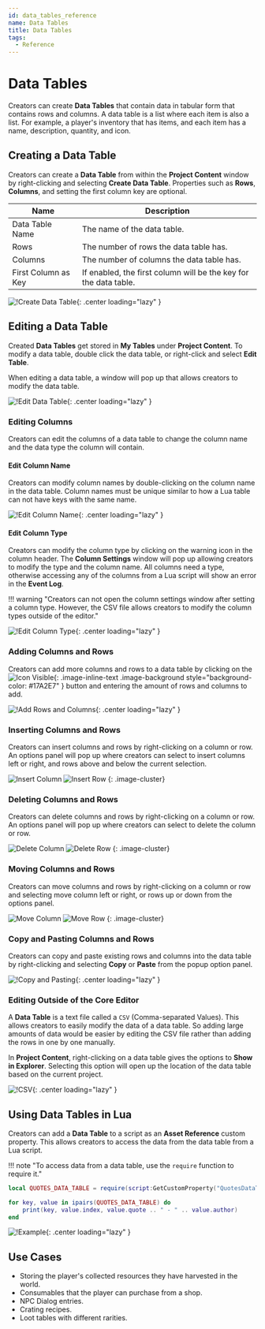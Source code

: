 ```yaml
---
id: data_tables_reference
name: Data Tables
title: Data Tables
tags:
  - Reference
---
```


# Data Tables

Creators can create **Data Tables** that contain data in tabular form that contains rows and columns. A data table is a list where each item is also a list. For example, a player's inventory that has items, and each item has a name, description, quantity, and icon.

## Creating a Data Table

Creators can create a **Data Table** from within the **Project Content** window by right-clicking and selecting **Create Data Table**. Properties such as **Rows**, **Columns**, and setting the first column key are optional.

| Name | Description |
| ---- | ----------- |
| Data Table Name | The name of the data table. |
| Rows | The number of rows the data table has. |
| Columns | The number of columns the data table has. |
| First Column as Key | If enabled, the first column will be the key for the data table. |

![!Create Data Table](../img/DataTables/create_table_prompt.png){: .center loading="lazy" }

## Editing a Data Table

<!-- vale Manticore.FirstPerson = NO -->
Created **Data Tables** get stored in **My Tables** under **Project Content**. To modify a data table, double click the data table, or right-click and select **Edit Table**.
<!-- vale Manticore.FirstPerson = YES -->
When editing a data table, a window will pop up that allows creators to modify the data table.

![!Edit Data Table](../img/DataTables/edit_table.png){: .center loading="lazy" }

### Editing Columns

Creators can edit the columns of a data table to change the column name and the data type the column will contain.

#### Edit Column Name

Creators can modify column names by double-clicking on the column name in the data table. Column names must be unique similar to how a Lua table can not have keys with the same name.

![!Edit Column Name](../img/DataTables/edit_column_name.png){: .center loading="lazy" }

#### Edit Column Type

Creators can modify the column type by clicking on the warning icon in the column header. The **Column Settings** window will pop up allowing creators to modify the type and the column name. All columns need a type, otherwise accessing any of the columns from a Lua script will show an error in the **Event Log**.

!!! warning "Creators can not open the column settings window after setting a column type. However, the CSV file allows creators to modify the column types outside of the editor."

![!Edit Column Type](../img/DataTables/edit_column_type.png){: .center loading="lazy" }

### Adding Columns and Rows

Creators can add more columns and rows to a data table by clicking on the ![Icon Visible](../img/EditorManual/icons/Icon_Plus.png){: .image-inline-text .image-background style="background-color: #17A2E7" } button and entering the amount of rows and columns to add.

![!Add Rows and Columns](../img/DataTables/add_rows_columns.png){: .center loading="lazy" }

### Inserting Columns and Rows

Creators can insert columns and rows by right-clicking on a column or row. An options panel will pop up where creators can select to insert columns left or right, and rows above and below the current selection.

![Insert Column](../img/DataTables/add_column "image_tooltip")
![Insert Row](../img/DataTables/add_row "image_tooltip")
{: .image-cluster}

### Deleting Columns and Rows

Creators can delete columns and rows by right-clicking on a column or row. An options panel will pop up where creators can select to delete the column or row.

![Delete Column](../img/DataTables/delete_column "image_tooltip")
![Delete Row](../img/DataTables/delete_row "image_tooltip")
{: .image-cluster}

### Moving Columns and Rows

Creators can move columns and rows by right-clicking on a column or row and selecting move column left or right, or rows up or down from the options panel.

![Move Column](../img/DataTables/move_column "image_tooltip")
![Move Row](../img/DataTables/move_row "image_tooltip")
{: .image-cluster}

### Copy and Pasting Columns and Rows

Creators can copy and paste existing rows and columns into the data table by right-clicking and selecting **Copy** or **Paste** from the popup option panel.

![!Copy and Pasting](../img/DataTables/copy_paste.png){: .center loading="lazy" }

### Editing Outside of the Core Editor

A **Data Table** is a text file called a `CSV` (Comma-separated Values). This allows creators to easily modify the data of a data table. So adding large amounts of data would be easier by editing the CSV file rather than adding the rows in one by one manually.

In **Project Content**, right-clicking on a data table gives the options to **Show in Explorer**. Selecting this option will open up the location of the data table based on the current project.

![!CSV](../img/DataTables/csv_file.png){: .center loading="lazy" }

## Using Data Tables in Lua

Creators can add a **Data Table** to a script as an **Asset Reference** custom property. This allows creators to access the data from the data table from a Lua script.

!!! note "To access data from a data table, use the `require` function to require it."

```lua
local QUOTES_DATA_TABLE = require(script:GetCustomProperty("QuotesDataTable"))

for key, value in ipairs(QUOTES_DATA_TABLE) do
    print(key, value.index, value.quote .. " - " .. value.author)
end
```

![!Example](../img/DataTables/example.png){: .center loading="lazy" }

## Use Cases

- Storing the player's collected resources they have harvested in the world.
- Consumables that the player can purchase from a shop.
- NPC Dialog entries.
- Crating recipes.
- Loot tables with different rarities.
